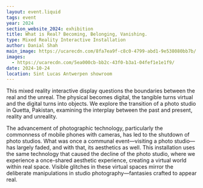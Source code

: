 ```yaml
---
layout: event.liquid
tags: event
year: 2024
section_website_2024: exhibition
title: What is Real? Becoming, Belonging, Vanishing.
type: Mixed Reality Interactive Installation
author: Danial Shah
main_image: https://ucarecdn.com/8fa7ea9f-c8c0-4799-abd1-9e538080bb7b/
images:
  - https://ucarecdn.com/5ea000cb-bb2c-43f0-b3a1-04fef1e1e1f9/
date: 2024-10-24
location: Sint Lucas Antwerpen showroom
---
```

This mixed reality interactive display questions the boundaries between the real and the unreal. The physical becomes digital, the tangible turns virtual and the digital turns into objects. We explore the transition of a photo studio in Quetta, Pakistan, examining the interplay between the past and present, reality and unreality. 

The advancement of photographic technology, particularly the commonness of mobile phones with cameras, has led to the shutdown of photo studios. What was once a communal event—visiting a photo studio—has largely faded, and with that, its aesthetics as well. This installation uses the same technology that caused the decline of the photo studio, where we experience a once-shared aesthetic experience, creating a virtual world within real space. Visible glitches in these virtual spaces mirror the deliberate manipulations in studio photography—fantasies crafted to appear real.
